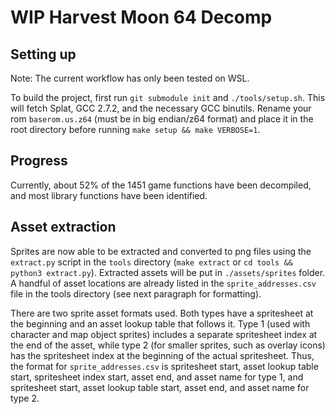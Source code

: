 # WIP Harvest Moon 64 Decomp

## Setting up

Note: The current workflow has only been tested on WSL. 

To build the project, first run `git submodule init` and `./tools/setup.sh`. This will fetch Splat, GCC 2.7.2, and the necessary GCC binutils. Rename your rom `baserom.us.z64` (must be in big endian/z64 format) and place it in the root directory before running `make setup && make VERBOSE=1`.

## Progress

Currently, about 52% of the 1451 game functions have been decompiled, and most library functions have been identified.

## Asset extraction

Sprites are now able to be extracted and converted to png files using the `extract.py` script in the `tools` directory (`make extract` or `cd tools && python3 extract.py`). Extracted assets will be put in `./assets/sprites` folder. A handful of asset locations are already listed in the `sprite_addresses.csv` file in the tools directory (see next paragraph for formatting).

There are two sprite asset formats used. Both types have a spritesheet at the beginning and an asset lookup table that follows it. Type 1 (used with character and map object sprites) includes a separate spritesheet index at the end of the asset, while type 2 (for smaller sprites, such as overlay icons) has the spritesheet index at the beginning of the actual spritesheet. Thus, the format for `sprite_addresses.csv` is spritesheet start, asset lookup table start, spritesheet index start, asset end, and asset name for type 1, and spritesheet start, asset lookup table start, asset end, and asset name for type 2.
